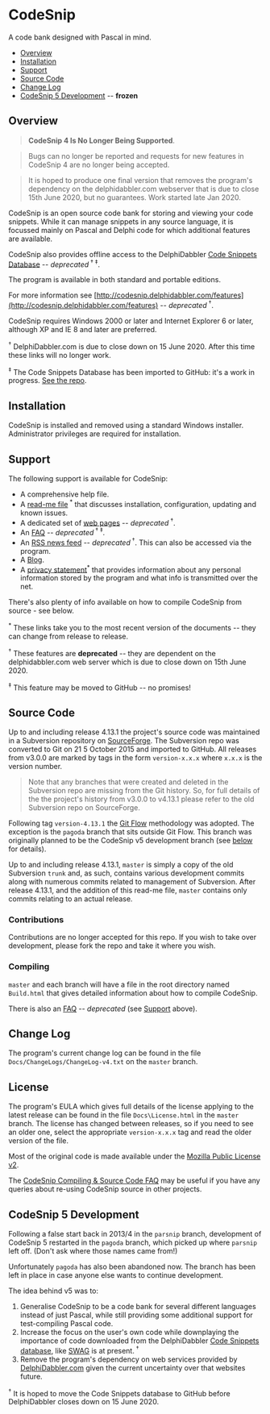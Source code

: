 # CodeSnip

A code bank designed with Pascal in mind.

* [Overview](#overview)
* [Installation](#installation)
* [Support](#support)
* [Source Code](#source-code)
* [Change Log](#change-log)
* [CodeSnip 5 Development](#codesnip-5-development) -- **frozen**

## Overview

> **CodeSnip 4 Is No Longer Being Supported**.

> Bugs can no longer be reported and requests for new features in CodeSnip 4 are no longer being accepted.

> It is hoped to produce one final version that removes the program's dependency on the delphidabbler.com webserver that is due to close 15th June 2020, but no guarantees. Work started late Jan 2020.

CodeSnip is an open source code bank for storing and viewing your code snippets. While it can manage snippets in any source language, it is focussed mainly on Pascal and Delphi code for which additional features are available.

CodeSnip also provides offline access to the DelphiDabbler [Code Snippets Database](http://snippets.delphidabbler.com/) -- *deprecated*<sup> † ‡</sup>.

The program is available in both standard and portable editions.

For more information see [http://codesnip.delphidabbler.com/features](http://codesnip.delphidabbler.com/features) -- *deprecated*<sup> †</sup>.

CodeSnip requires Windows 2000 or later and Internet Explorer 6 or later, although XP and IE 8 and later are preferred.

<sup>†</sup> DelphiDabbler.com is due to close down on 15 June 2020. After this time these links will no longer work.

<sup>‡</sup> The Code Snippets Database has been imported to GitHub: it's a work in progress. [See the repo](https://github.com/delphidabbler/code-snippets).

## Installation

CodeSnip is installed and removed using a standard Windows installer. Administrator privileges are required for installation.

## Support

The following support is available for CodeSnip:

* A comprehensive help file.
* A [read-me file](https://raw.githubusercontent.com/delphidabbler/codesnip/master/Docs/ReadMe.txt)<sup> *</sup> that discusses installation, configuration, updating and known issues.
* A dedicated set of [web pages](http://codesnip.delphidabbler.com/) -- *deprecated*<sup> †</sup>.
* An [FAQ](http://wiki.delphidabbler.com/index.php/FAQs/CodeSnipAppUsing) -- *deprecated*<sup> † ‡</sup>.
* An [RSS news feed](http://delphidabbler.com/feeds/site-news-feed?id=codesnip) -- *deprecated*<sup> †</sup>. This can also be accessed via the program.
* A [Blog](http://codesnip-app.blogspot.co.uk/).
* A [privacy statement](https://raw.githubusercontent.com/delphidabbler/codesnip/master/Docs/Privacy.txt)<sup>*</sup> that provides information about any personal information stored by the program and what info is transmitted over the net.

There's also plenty of info available on how to compile CodeSnip from source - see below.

<sup>*</sup> These links take you to the most recent version of the documents -- they can change from release to release.

<sup>†</sup> These features are **deprecated** -- they are dependent on the delphidabbler.com web server which is due to close down on 15th June 2020.

<sup>‡</sup> This feature may be moved to GitHub -- no promises!

## Source Code

Up to and including release 4.13.1 the project's source code was maintained in a Subversion repository on [SourceForge](https://sourceforge.net/p/codesnip/code/). The Subversion repo was converted to Git on 21 5 October 2015 and imported to GitHub. All releases from v3.0.0 are marked by tags in the form `version-x.x.x` where `x.x.x` is the version number.

> Note that any branches that were created and deleted in the Subversion repo are missing from the Git history. So, for full details of the the project's history from v3.0.0 to v4.13.1 please refer to the old Subversion repo on SourceForge.

Following tag `version-4.13.1` the [Git Flow](http://nvie.com/posts/a-successful-git-branching-model/) methodology was adopted. The exception is the `pagoda` branch that sits outside Git Flow. This branch was originally planned to be the CodeSnip v5 development branch (see [below](#codesnip-5-development) for details).

Up to and including release 4.13.1, `master` is simply a copy of the old Subversion `trunk` and, as such, contains various development commits along with numerous commits related to management of Subversion. After release 4.13.1, and the addition of this read-me file, `master` contains only commits relating to an actual release.

### Contributions

Contributions are no longer accepted for this repo. If you wish to take over development, please fork the repo and take it where you wish.

### Compiling

`master` and each branch will have a file in the root directory named `Build.html` that gives detailed information about how to compile CodeSnip.

There is also an [FAQ](http://wiki.delphidabbler.com/index.php/FAQs/CodeSnipAppSource) -- *deprecated* (see [Support](#support) above).

## Change Log

The program's current change log can be found in the file `Docs/ChangeLogs/ChangeLog-v4.txt` on the `master` branch.

## License

The program's EULA which gives full details of the license applying to the latest release can be found in the file `Docs\License.html` in the `master` branch. The license has changed between releases, so if you need to see an older one, select the appropriate `version-x.x.x` tag and read the older version of the file.

Most of the original code is made available under the [Mozilla Public License v2](https://www.mozilla.org/MPL/2.0/).

The [CodeSnip Compiling & Source Code FAQ](http://wiki.delphidabbler.com/index.php/FAQs/CodeSnipAppSource) may be useful if you have any queries about re-using CodeSnip source in other projects.

## CodeSnip 5 Development

Following a false start back in 2013/4 in the `parsnip` branch, development of CodeSnip 5 restarted in the `pagoda` branch, which picked up where `parsnip` left off. (Don't ask where those names came from!)

Unfortunately `pagoda` has also been abandoned now. The branch has been left in place in case anyone else wants to continue development.

The idea behind v5 was to:

1. Generalise CodeSnip to be a code bank for several different languages instead of just Pascal, while still providing some additional support for test-compiling Pascal code.
2. Increase the focus on the user's own code while downplaying the importance of code downloaded from the DelphiDabbler [Code Snippets database](http://snippets.delphidabbler.com/), like [SWAG](http://swag.delphidabbler.com/) is at present.<sup> †</sup>
3. Remove the program's dependency on web services provided by [DelphiDabbler.com](http://delphidabbler.com) given the current uncertainty over that websites future.

<sup>†</sup> It is hoped to move the Code Snippets database to GitHub before DelphiDabbler closes down on 15 June 2020.
